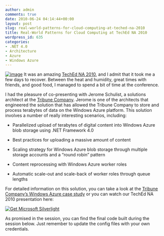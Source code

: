 ```yaml
---
author: admin
comments: true
date: 2010-06-24 04:14:44+00:00
layout: post
slug: real-world-patterns-for-cloud-computing-at-teched-na-2010
title: Real-World Patterns for Cloud Computing at TechEd NA 2010
wordpress_id: 635
categories:
- .NET 4.0
- Architecture
- Azure
- Windows Azure
---
```


[![image](https://wadewegner.blob.core.windows.net/wordpress/2010/06/image.png)](http://northamerica.msteched.com/) It was an amazing [TechEd NA 2010](http://northamerica.msteched.com/), and I admit that it took me a few days to recover. Between the heat and humidity, great times with friends, and good food, I managed to spend a bit of time at the conference.

 

I had the pleasure of co-presenting with Jerome Schulist, a solutions architect at the [Tribune Company](http://www.tribune.com/). Jerome is one of the architects that engineered the solution that has allowed the Tribune Company to store and process terabytes of data on the Windows Azure platform. This solution involves a number of really interesting scenarios, including:

 

  
  * Parallelized upload of terabytes of digital content into Windows Azure blob storage using .NET Framework 4.0 
   
  * Best practices for uploading a massive amount of content 
   
  * Scaling strategy for Windows Azure blob storage through multiple storage accounts and a “round robin” pattern 
   
  * Content reprocessing with Windows Azure worker roles 
   
  * Automatic scale-out and scale-back of worker roles through queue lengths 
 

For detailed information on this solution, you can take a look at the [Tribune Company’s Windows Azure case study](http://www.microsoft.com/casestudies/Case_Study_Detail.aspx?CaseStudyID=4000007519) or you can watch our TechEd NA 2010 presentation here:

 

  [ 	  ![Get Microsoft Silverlight](http://www.msteched.com/Skins/TechEdOnline/Styles/images/NoSilverlight.jpg)   ](http://go.microsoft.com/fwlink/?LinkID=149156&v=3.0.50106.0)

 

As promised in the session, you can find the final code built during the session below. Just remember to update the config files with your own credentials.
